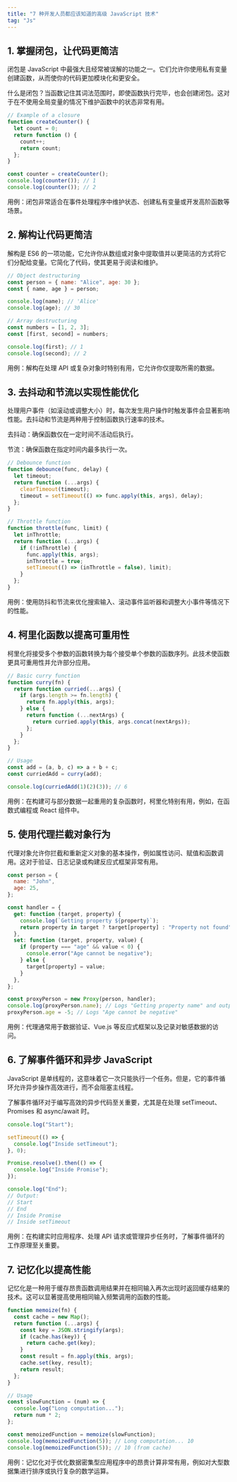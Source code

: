 ```yaml
---
title: "7 种开发人员都应该知道的高级 JavaScript 技术"
tag: "Js"
---
```


## 1\. 掌握闭包，让代码更简洁

闭包是 JavaScript 中最强大且经常被误解的功能之一。它们允许你使用私有变量创建函数，从而使你的代码更加模块化和更安全。

什么是闭包？当函数记住其词法范围时，即使函数执行完毕，也会创建闭包。这对于在不使用全局变量的情况下维护函数中的状态非常有用。

```js
// Example of a closure
function createCounter() {
  let count = 0;
  return function () {
    count++;
    return count;
  };
}

const counter = createCounter();
console.log(counter()); // 1
console.log(counter()); // 2
```

用例：闭包非常适合在事件处理程序中维护状态、创建私有变量或开发高阶函数等场景。

## 2\. 解构让代码更简洁

解构是 ES6 的一项功能，它允许你从数组或对象中提取值并以更简洁的方式将它们分配给变量。它简化了代码，使其更易于阅读和维护。

```js
// Object destructuring
const person = { name: "Alice", age: 30 };
const { name, age } = person;

console.log(name); // 'Alice'
console.log(age); // 30

// Array destructuring
const numbers = [1, 2, 3];
const [first, second] = numbers;

console.log(first); // 1
console.log(second); // 2
```

用例：解构在处理 API 或复杂对象时特别有用，它允许你仅提取所需的数据。

## 3\. 去抖动和节流以实现性能优化

处理用户事件（如滚动或调整大小）时，每次发生用户操作时触发事件会显著影响性能。去抖动和节流是两种用于控制函数执行速率的技术。

去抖动：确保函数仅在一定时间不活动后执行。

节流：确保函数在指定时间内最多执行一次。

```js
// Debounce function
function debounce(func, delay) {
  let timeout;
  return function (...args) {
    clearTimeout(timeout);
    timeout = setTimeout(() => func.apply(this, args), delay);
  };
}

// Throttle function
function throttle(func, limit) {
  let inThrottle;
  return function (...args) {
    if (!inThrottle) {
      func.apply(this, args);
      inThrottle = true;
      setTimeout(() => (inThrottle = false), limit);
    }
  };
}
```

用例：使用防抖和节流来优化搜索输入、滚动事件监听器和调整大小事件等情况下的性能。

## 4\. 柯里化函数以提高可重用性

柯里化将接受多个参数的函数转换为每个接受单个参数的函数序列。此技术使函数更具可重用性并允许部分应用。

```js
// Basic curry function
function curry(fn) {
  return function curried(...args) {
    if (args.length >= fn.length) {
      return fn.apply(this, args);
    } else {
      return function (...nextArgs) {
        return curried.apply(this, args.concat(nextArgs));
      };
    }
  };
}

// Usage
const add = (a, b, c) => a + b + c;
const curriedAdd = curry(add);

console.log(curriedAdd(1)(2)(3)); // 6
```

用例：在构建可与部分数据一起重用的复杂函数时，柯里化特别有用，例如，在函数式编程或 React 组件中。

## 5\. 使用代理拦截对象行为

代理对象允许你拦截和重新定义对象的基本操作，例如属性访问、赋值和函数调用。这对于验证、日志记录或构建反应式框架非常有用。

```js
const person = {
  name: "John",
  age: 25,
};

const handler = {
  get: function (target, property) {
    console.log(`Getting property ${property}`);
    return property in target ? target[property] : "Property not found";
  },
  set: function (target, property, value) {
    if (property === "age" && value < 0) {
      console.error("Age cannot be negative");
    } else {
      target[property] = value;
    }
  },
};

const proxyPerson = new Proxy(person, handler);
console.log(proxyPerson.name); // Logs "Getting property name" and outputs "John"
proxyPerson.age = -5; // Logs "Age cannot be negative"
```

用例：代理通常用于数据验证、Vue.js 等反应式框架以及记录对敏感数据的访问。

## 6\. 了解事件循环和异步 JavaScript

JavaScript 是单线程的，这意味着它一次只能执行一个任务。但是，它的事件循环允许异步操作高效进行，而不会阻塞主线程。

了解事件循环对于编写高效的异步代码至关重要，尤其是在处理 setTimeout、Promises 和 async/await 时。

```js
console.log("Start");

setTimeout(() => {
  console.log("Inside setTimeout");
}, 0);

Promise.resolve().then(() => {
  console.log("Inside Promise");
});

console.log("End");
// Output:
// Start
// End
// Inside Promise
// Inside setTimeout
```

用例：在构建实时应用程序、处理 API 请求或管理异步任务时，了解事件循环的工作原理至关重要。

## 7\. 记忆化以提高性能

记忆化是一种用于缓存昂贵函数调用结果并在相同输入再次出现时返回缓存结果的技术。这可以显著提高使用相同输入频繁调用的函数的性能。

```js
function memoize(fn) {
  const cache = new Map();
  return function (...args) {
    const key = JSON.stringify(args);
    if (cache.has(key)) {
      return cache.get(key);
    }
    const result = fn.apply(this, args);
    cache.set(key, result);
    return result;
  };
}

// Usage
const slowFunction = (num) => {
  console.log("Long computation...");
  return num * 2;
};

const memoizedFunction = memoize(slowFunction);
console.log(memoizedFunction(5)); // Long computation... 10
console.log(memoizedFunction(5)); // 10 (from cache)
```

用例：记忆化对于优化数据密集型应用程序中的昂贵计算非常有用，例如对大型数据集进行排序或执行复杂的数学运算。
